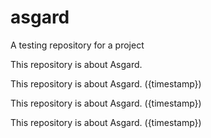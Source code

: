 # asgard
A testing repository for a project


This repository is about Asgard.

This repository is about Asgard. ({timestamp})

This repository is about Asgard. ({timestamp})

This repository is about Asgard. ({timestamp})